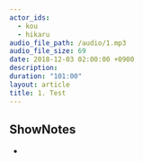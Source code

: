 ```yaml
---
actor_ids:
  - kou
  - hikaru
audio_file_path: /audio/1.mp3
audio_file_size: 69
date: 2018-12-03 02:00:00 +0900
description:
duration: "101:00"
layout: article
title: 1. Test
---
```


## ShowNotes
*
